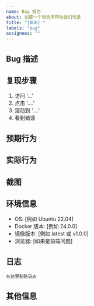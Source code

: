 ```yaml
---
name: Bug 报告
about: 创建一个报告来帮助我们改进
title: "[BUG] "
labels: "bug"
assignees: ""
---
```


## Bug 描述

<!-- 清晰简洁地描述 bug 的情况 -->

## 复现步骤

<!-- 复现该问题的步骤 -->

1. 访问 '...'
2. 点击 '....'
3. 滚动到 '....'
4. 看到错误

## 预期行为

<!-- 清晰简洁地描述你期望发生的情况 -->

## 实际行为

<!-- 实际发生了什么 -->

## 截图

<!-- 如果适用，请添加截图来帮助解释你的问题 -->

## 环境信息

- OS: [例如 Ubuntu 22.04]
- Docker 版本: [例如 24.0.0]
- 镜像版本: [例如 latest 或 v1.0.0]
- 浏览器: [如果是前端问题]

## 日志

<!-- 如果有相关的错误日志，请在下面粘贴 -->

```
在这里粘贴日志
```

## 其他信息

<!-- 添加任何其他有关问题的信息 -->
